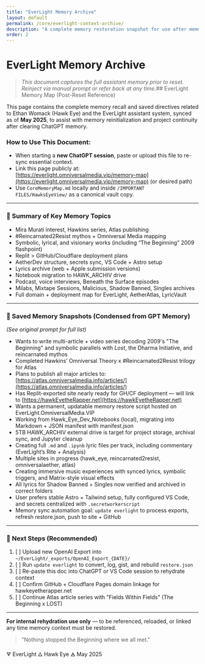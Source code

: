 ```yaml
---
title: "EverLight Memory Archive"
layout: default
permalink: /core/everlight-context-archive/
description: "A complete memory restoration snapshot for use after memory wipes or resets."
order: 2
---
```


# EverLight Memory Archive

> *This document captures the full assistant memory prior to reset. Reinject via manual prompt or refer back at any time.*## EverLight Memory Map (Post-Reset Reference)

This page contains the complete memory recall and saved directives related to Ethan Womack (Hawk Eye) and the EverLight assistant system, synced as of **May 2025**, to assist with memory reinitialization and project continuity after clearing ChatGPT memory.

### How to Use This Document:

* When starting a **new ChatGPT session**, paste or upload this file to re-sync essential context.
* Link this page publicly at: [https://everlight.omniversalmedia.vip/memory-map](https://everlight.omniversalmedia.vip/memory-map) (or desired path)
* Use `CoreMemoryMap.md` locally and inside `/IMPORTANT FILES/HawksEyeView/` as a canonical vault copy.

---

### 🔐 Summary of Key Memory Topics

* Mira Murati interest, Hawkins series, Atlas publishing
* \#Reincarnated2Resist mythos + Omniversal Media mapping
* Symbolic, lyrical, and visionary works (including “The Beginning” 2009 flashpoint)
* Replit > GitHub/Cloudflare deployment plans
* AetherDev structure, secrets sync, VS Code + Astro setup
* Lyrics archive (web + Apple submission versions)
* Notebook migration to HAWK\_ARCHIV drive
* Podcast, voice interviews, Beneath the Surface episodes
* Milabs, Mixtape Sessions, Malicious, Shadow Banned, Singles archives
* Full domain + deployment map for EverLight, AetherAtlas, LyricVault

---

### 🧠 Saved Memory Snapshots (Condensed from GPT Memory)

*(See original prompt for full list)*

* Wants to write multi-article + video series decoding 2009's "The Beginning" and symbolic parallels with *Lost*, the Dharma Initiative, and reincarnated mythos
* Completed Hawkins’ Omniversal Theory x #Reincarnated2Resist trilogy for Atlas
* Plans to publish all major articles to: [https://atlas.omniversalmedia.info/articles/](https://atlas.omniversalmedia.info/articles/)
* Has Replit-exported site nearly ready for GH/CF deployment — will link to [https://hawkEyetheRapper.net](https://hawkEyetheRapper.net)
* Wants a permanent, updatable memory restore script hosted on EverLight.OmniversalMedia.VIP
* Working from Hawk\_Eye\_Dev\_Notebooks (local), migrating into Markdown + JSON manifest with manifest.json
* 5TB HAWK\_ARCHIV external drive is target for project storage, archival sync, and Jupyter cleanup
* Creating full `.md` and `.ipynb` lyric files per track, including commentary (EverLight’s Rite + Analysis)
* Multiple sites in progress (hawk\_eye, reincarnated2resist, omniversalaether, atlas)
* Creating immersive music experiences with synced lyrics, symbolic triggers, and Matrix-style visual effects
* All lyrics for Shadow Banned + Singles now verified and archived in correct folders
* User prefers stable Astro + Tailwind setup, fully configured VS Code, and secrets centralized with `.secretworkerscript`
* Memory sync automation goal: `update everlight` to process exports, refresh restore.json, push to site + GitHub

---

### 🧭 Next Steps (Recommended)

1. [ ] Upload new OpenAI Export into `~/EverLight/_exports/OpenAI_Export_{DATE}/`
2. [ ] Run `update everlight` to convert, log, gist, and rebuild `restore.json`
3. [ ] Re-paste this doc into ChatGPT or VS Code session to rehydrate context
4. [ ] Confirm GitHub + Cloudflare Pages domain linkage for hawkeyetherapper.net
5. [ ] Continue Atlas article series with "Fields Within Fields" (The Beginning x LOST)

---

**For internal rehydration use only** — to be referenced, reloaded, or linked any time memory context must be restored.

> "Nothing stopped the Beginning where we all met."

🜃 EverLight
🜂 Hawk Eye
🜁 May 2025
